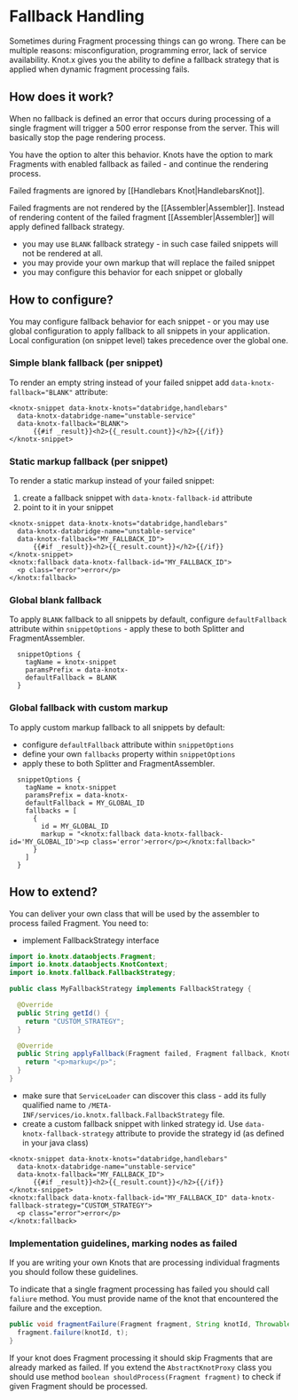 # Fallback Handling

Sometimes during Fragment processing things can go wrong. There can be multiple reasons: misconfiguration, programming 
error, lack of service availability. Knot.x gives you the ability to define a fallback strategy that is applied when 
dynamic fragment processing fails.

## How does it work? 

When no fallback is defined an error that occurs during processing of a single fragment will trigger a 500 error 
response from the server. This will basically stop the page rendering process. 

You have the option to alter this behavior. Knots have the option to mark Fragments with enabled fallback as 
failed - and continue the rendering process. 

Failed fragments are ignored by [[Handlebars Knot|HandlebarsKnot]]. 

Failed fragments are not rendered by the [[Assembler|Assembler]]. Instead of rendering content of the failed fragment 
[[Assembler|Assembler]] will apply defined fallback strategy. 
- you may use `BLANK` fallback strategy - in such case failed snippets will not be rendered at all.
- you may provide your own markup that will replace the failed snippet
- you may configure this behavior for each snippet or globally           

## How to configure? 

You may configure fallback behavior for each snippet - or you may use global configuration to apply fallback to all 
snippets in your application. Local configuration (on snippet level) takes precedence over the global one. 
    
### Simple blank fallback (per snippet)
To render an empty string instead of your failed snippet add `data-knotx-fallback="BLANK"` attribute:
```
<knotx-snippet data-knotx-knots="databridge,handlebars" 
  data-knotx-databridge-name="unstable-service"
  data-knotx-fallback="BLANK">
      {{#if _result}}<h2>{{_result.count}}</h2>{{/if}}
</knotx-snippet>
```

### Static markup fallback (per snippet)
To render a static markup instead of your failed snippet: 
1. create a fallback snippet with `data-knotx-fallback-id` attribute 
2. point to it in your snippet
```
<knotx-snippet data-knotx-knots="databridge,handlebars" 
  data-knotx-databridge-name="unstable-service"
  data-knotx-fallback="MY_FALLBACK_ID">
      {{#if _result}}<h2>{{_result.count}}</h2>{{/if}}
</knotx-snippet>
<knotx:fallback data-knotx-fallback-id="MY_FALLBACK_ID">
  <p class="error">error</p>
</knotx:fallback>
```

### Global blank fallback
To apply `BLANK` fallback to all snippets by default, configure `defaultFallback` attribute within `snippetOptions` - 
apply these to both Splitter and FragmentAssembler. 
```
  snippetOptions {
    tagName = knotx-snippet
    paramsPrefix = data-knotx-
    defaultFallback = BLANK
  }
```

### Global fallback with custom markup
To apply custom markup fallback to all snippets by default: 
- configure `defaultFallback` attribute within `snippetOptions` 
- define your own `fallbacks` property within `snippetOptions`
- apply these to both Splitter and FragmentAssembler. 
```
  snippetOptions {
    tagName = knotx-snippet
    paramsPrefix = data-knotx-
    defaultFallback = MY_GLOBAL_ID
    fallbacks = [
      {
        id = MY_GLOBAL_ID
        markup = "<knotx:fallback data-knotx-fallback-id='MY_GLOBAL_ID'><p class='error'>error</p></knotx:fallback>"
      }
    ]
  }
```

## How to extend? 
You can deliver your own class that will be used by the assembler to process failed Fragment. You need to:   
 
- implement FallbackStrategy interface
```java
import io.knotx.dataobjects.Fragment;
import io.knotx.dataobjects.KnotContext;
import io.knotx.fallback.FallbackStrategy;

public class MyFallbackStrategy implements FallbackStrategy {

  @Override
  public String getId() {
    return "CUSTOM_STRATEGY";
  }

  @Override
  public String applyFallback(Fragment failed, Fragment fallback, KnotContext knotContext) {
    return "<p>markup</p>";
  }
}
```
- make sure that `ServiceLoader` can discover this class - add its fully qualified name to 
`/META-INF/services/io.knotx.fallback.FallbackStrategy` file. 
- create a custom fallback snippet with linked strategy id. Use `data-knotx-fallback-strategy` attribute to provide 
the strategy id (as defined in your java class)  
```
<knotx-snippet data-knotx-knots="databridge,handlebars" 
  data-knotx-databridge-name="unstable-service"
  data-knotx-fallback="MY_FALLBACK_ID">
      {{#if _result}}<h2>{{_result.count}}</h2>{{/if}}
</knotx-snippet>
<knotx:fallback data-knotx-fallback-id="MY_FALLBACK_ID" data-knotx-fallback-strategy="CUSTOM_STRATEGY">
  <p class="error">error</p>
</knotx:fallback>
```

### Implementation guidelines, marking nodes as failed
If you are writing your own Knots that are processing individual fragments you should follow these guidelines. 

To indicate that a single fragment processing has failed you should call `faliure` method. You must provide name of the 
knot that encountered the failure and the exception.

```java
public void fragmentFailure(Fragment fragment, String knotId, Throwable t) {
  fragment.failure(knotId, t);
}
```

If your knot does Fragment processing it should skip Fragments that are already marked as failed. If you extend the 
`AbstractKnotProxy` class you should use method `boolean shouldProcess(Fragment fragment)` to check if given Fragment 
should be processed.  
